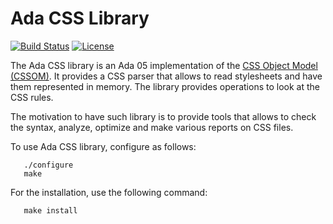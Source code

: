 # Ada CSS Library

[![Build Status](https://img.shields.io/jenkins/s/http/jenkins.vacs.fr/Ada-CSS.svg)](http://jenkins.vacs.fr/job/Ada-CSS/)
[![License](http://img.shields.io/badge/license-APACHE2-blue.svg)](LICENSE)

The Ada CSS library is an Ada 05 implementation of the
[CSS Object Model (CSSOM)](https://www.w3.org/TR/2016/WD-cssom-1-20160317/).
It provides a CSS parser that allows to read stylesheets and have them
represented in memory.  The library provides operations to look at the
CSS rules.

The motivation to have such library is to provide tools that allows to
check the syntax, analyze, optimize and make various reports on CSS files.

To use Ada CSS library, configure as follows:
```
   ./configure
   make
```
For the installation, use the following command:
```
   make install
```
